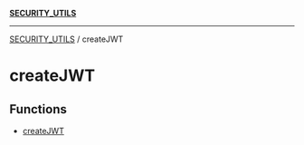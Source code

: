 [**SECURITY_UTILS**](../README.md)

***

[SECURITY_UTILS](../README.md) / createJWT

# createJWT

## Functions

- [createJWT](functions/createJWT.md)
